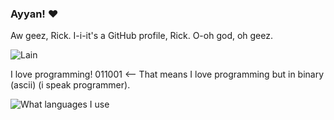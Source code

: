 ### Ayyan! ♥

Aw geez, Rick. I-i-it's a GitHub profile, Rick. O-oh god, oh geez.

![Lain](https://64.media.tumblr.com/93eb9655a17cbb67445268b51a64e876/62d8c6c9b08cfbb6-10/s540x810/c888266ea053920ccd2f89a04a7474cd451915d5.gif)

I love programming! 011001 <-- That means I love programming but in binary (ascii) (i speak programmer).

![What languages I use](https://github-readme-stats.vercel.app/api/top-langs/?username=yozscore&layout=compact&theme=dracula&count_private=true)

